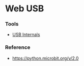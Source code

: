Web USB
=======
### Tools
- [USB Internals](chrome://usb-internals/)

### Reference
- https://python.microbit.org/v/2.0
